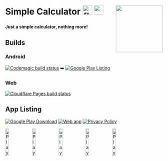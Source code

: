 # Simple Calculator <img src="https://cdn.jsdelivr.net/gh/devicons/devicon/icons/flutter/flutter-original.svg" height="30" alt="flutter logo"  /> <img src="https://cdn.jsdelivr.net/gh/devicons/devicon/icons/androidstudio/androidstudio-original.svg" height="30" alt="androidstudio logo"  /> <img align="right" height="150" src="https://asamasterson.com/github/flutter_calculator/_f39c05a8-9292-4eaa-804c-a6148887c797-modified.png"  />

###

**Just a simple calculator, nothing more!**

## Builds
### Android
[![Codemagic build status](https://api.codemagic.io/apps/65ff6c90bcb66a983f5fc041/65ff6c90bcb66a983f5fc040/status_badge.svg)](https://codemagic.io/apps/65ff6c90bcb66a983f5fc041/65ff6c90bcb66a983f5fc040/latest_build) ➡️
[![Google Play Listing](https://img.shields.io/endpoint?color=brightgreen&logo=google-play&logoColor=white&url=https%3A%2F%2Fplay.cuzi.workers.dev%2Fplay%3Fi%3Dcom.pigsare.pink.calculator.calculator%26gl%3DGB%26hl%3Den%26l%3DGoogle%2520Play%26m%3Dv%24version)](https://play.google.com/store/apps/details?id=com.pigsare.pink.calculator.calculator)

### Web
[![Cloudflare Pages build status](https://img.shields.io/endpoint?url=https://cloudflare-pages-badges.pigsarepink.workers.dev/?projectName=flutter-calculator)](https://calculator.pigsare.pink)

## App Listing
[![Google Play Download](https://img.shields.io/badge/Google%20Play-darkgreen?logo=googleplay&logoColor=white)](https://play.google.com/store/apps/details?id=com.pigsare.pink.calculator.calculator)
[![Web app](https://img.shields.io/badge/Web%20App-darkgreen?logo=googlechrome&logoColor=white)](https://calculator.pigsare.pink)
[![Privacy Policy](https://img.shields.io/badge/Privacy%20Policy-purple)](https://policies.pigsare.pink/calculator/)

<img src="https://asamasterson.com/github/flutter_calculator/Hotpot%200.png"
alt="Play listing image (1)"
width=15%
style="float: left; margin-right: 10px;" />
<img src="https://asamasterson.com/github/flutter_calculator/Hotpot%201.png"
alt="Play listing image (2)"
width=15%
style="float: left; margin-right: 10px;" />
<img src="https://asamasterson.com/github/flutter_calculator/Hotpot%202.png"
alt="Play listing image (3)"
width=15%
style="float: left; margin-right: 10px;" />
<img src="https://asamasterson.com/github/flutter_calculator/Hotpot%203.png"
alt="Play listing image (4)"
width=15%
style="float: left; margin-right: 10px;" />
<img src="https://asamasterson.com/github/flutter_calculator/Hotpot%204.png"
alt="Play listing image (5)"
width=15%
style="float: left; margin-right: 10px;" />
